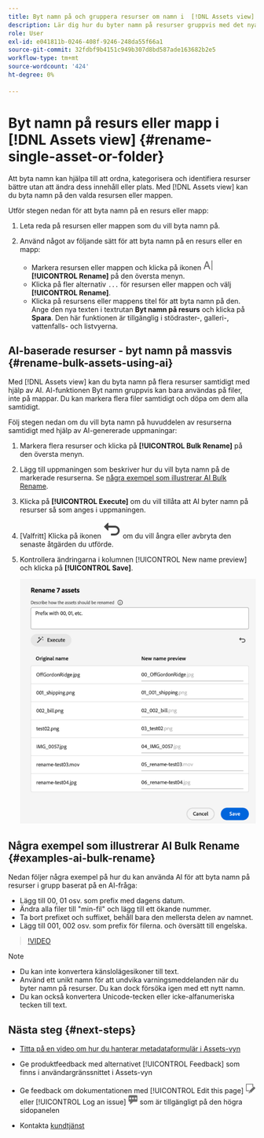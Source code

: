 ```yaml
---
title: Byt namn på och gruppera resurser om namn i  [!DNL Assets view]
description: Lär dig hur du byter namn på resurser gruppvis med det nya användargränssnittet i Assets (Assets-vyn). Det gör det möjligt att byta namn på flera resurser samtidigt.
role: User
exl-id: e041811b-0246-408f-9246-248da55f66a1
source-git-commit: 32fdbf9b4151c949b307d8bd587ade163682b2e5
workflow-type: tm+mt
source-wordcount: '424'
ht-degree: 0%

---
```


# Byt namn på resurs eller mapp i [!DNL Assets view] {#rename-single-asset-or-folder}

Att byta namn kan hjälpa till att ordna, kategorisera och identifiera resurser bättre utan att ändra dess innehåll eller plats. Med [!DNL Assets view] kan du byta namn på den valda resursen eller mappen.

Utför stegen nedan för att byta namn på en resurs eller mapp:

1. Leta reda på resursen eller mappen som du vill byta namn på.

1. Använd något av följande sätt för att byta namn på en resurs eller en mapp:

   * Markera resursen eller mappen och klicka på ikonen ![Byt namn](assets/do-not-localize/rename-icon.png) **[!UICONTROL Rename]** på den översta menyn.
   * Klicka på fler alternativ `...` för resursen eller mappen och välj **[!UICONTROL Rename]**.
   * Klicka på resursens eller mappens titel för att byta namn på den. Ange den nya texten i textrutan **Byt namn på resurs** och klicka på **Spara**. Den här funktionen är tillgänglig i stödraster-, galleri-, vattenfalls- och listvyerna.

## AI-baserade resurser - byt namn på massvis {#rename-bulk-assets-using-ai}

Med [!DNL Assets view] kan du byta namn på flera resurser samtidigt med hjälp av AI. AI-funktionen Byt namn gruppvis kan bara användas på filer, inte på mappar. Du kan markera flera filer samtidigt och döpa om dem alla samtidigt.

Följ stegen nedan om du vill byta namn på huvuddelen av resurserna samtidigt med hjälp av AI-genererade uppmaningar:

1. Markera flera resurser och klicka på **[!UICONTROL Bulk Rename]** på den översta menyn.

1. Lägg till uppmaningen som beskriver hur du vill byta namn på de markerade resurserna. Se [några exempel som illustrerar AI Bulk Rename](#examples-ai-bulk-rename).

1. Klicka på **[!UICONTROL Execute]** om du vill tillåta att AI byter namn på resurser så som anges i uppmaningen.

1. [Valfritt] Klicka på ikonen ![Ångra ](assets/do-not-localize/undo.svg) om du vill ångra eller avbryta den senaste åtgärden du utförde.

1. Kontrollera ändringarna i kolumnen [!UICONTROL New name preview] och klicka på **[!UICONTROL Save]**.

   ![Byt namn på flera AI-filer](assets/ai-bulk-rename.png)

## Några exempel som illustrerar AI Bulk Rename {#examples-ai-bulk-rename}

Nedan följer några exempel på hur du kan använda AI för att byta namn på resurser i grupp baserat på en AI-fråga:

* Lägg till 00, 01 osv. som prefix med dagens datum.
* Ändra alla filer till &quot;min-fil&quot; och lägg till ett ökande nummer.
* Ta bort prefixet och suffixet, behåll bara den mellersta delen av namnet.
* Lägg till 001, 002 osv. som prefix för filerna. och översätt till engelska.

>[!VIDEO](https://video.tv.adobe.com/v/3440975)

>[!NOTE]
>
> * Du kan inte konvertera känslolägesikoner till text.
> * Använd ett unikt namn för att undvika varningsmeddelanden när du byter namn på resurser. Du kan dock försöka igen med ett nytt namn.
> * Du kan också konvertera Unicode-tecken eller icke-alfanumeriska tecken till text.

## Nästa steg {#next-steps}

* [Titta på en video om hur du hanterar metadataformulär i Assets-vyn](https://experienceleague.adobe.com/docs/experience-manager-learn/assets-essentials/configuring/metadata-forms.html?lang=sv-SE)

* Ge produktfeedback med alternativet [!UICONTROL Feedback] som finns i användargränssnittet i Assets-vyn

* Ge feedback om dokumentationen med [!UICONTROL Edit this page] ![redigera sidan](assets/do-not-localize/edit-page.png) eller [!UICONTROL Log an issue] ![skapa ett GitHub-problem](assets/do-not-localize/github-issue.png) som är tillgängligt på den högra sidopanelen

* Kontakta [kundtjänst](https://experienceleague.adobe.com/sv?support-solution=General#support)
